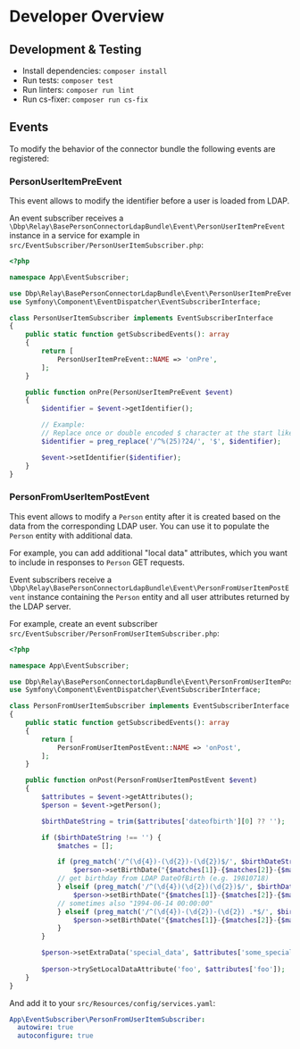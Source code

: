 # Developer Overview

## Development & Testing

* Install dependencies: `composer install`
* Run tests: `composer test`
* Run linters: `composer run lint`
* Run cs-fixer: `composer run cs-fix`

## Events

To modify the behavior of the connector bundle the following events are registered:

### PersonUserItemPreEvent

This event allows to modify the identifier before a user is loaded from LDAP.

An event subscriber receives a `\Dbp\Relay\BasePersonConnectorLdapBundle\Event\PersonUserItemPreEvent` instance
in a service for example in `src/EventSubscriber/PersonUserItemSubscriber.php`:

```php
<?php

namespace App\EventSubscriber;

use Dbp\Relay\BasePersonConnectorLdapBundle\Event\PersonUserItemPreEvent;
use Symfony\Component\EventDispatcher\EventSubscriberInterface;

class PersonUserItemSubscriber implements EventSubscriberInterface
{
    public static function getSubscribedEvents(): array
    {
        return [
            PersonUserItemPreEvent::NAME => 'onPre',
        ];
    }

    public function onPre(PersonUserItemPreEvent $event)
    {
        $identifier = $event->getIdentifier();

        // Example:
        // Replace once or double encoded $ character at the start like "%2524F1234" or "%24F1234"
        $identifier = preg_replace('/^%(25)?24/', '$', $identifier);

        $event->setIdentifier($identifier);
    }
}
```

### PersonFromUserItemPostEvent

This event allows to modify a `Person` entity after it is created based on the data from the corresponding LDAP user.
You can use it to populate the `Person` entity with additional data.

For example, you can add additional "local data" attributes, which you want to include in responses to `Person` GET requests.

Event subscribers receive a `\Dbp\Relay\BasePersonConnectorLdapBundle\Event\PersonFromUserItemPostEvent` instance containing the `Person` entity and all user attributes returned by the LDAP server.

For example, create an event subscriber `src/EventSubscriber/PersonFromUserItemSubscriber.php`:

```php
<?php

namespace App\EventSubscriber;

use Dbp\Relay\BasePersonConnectorLdapBundle\Event\PersonFromUserItemPostEvent;
use Symfony\Component\EventDispatcher\EventSubscriberInterface;

class PersonFromUserItemSubscriber implements EventSubscriberInterface
{
    public static function getSubscribedEvents(): array
    {
        return [
            PersonFromUserItemPostEvent::NAME => 'onPost',
        ];
    }

    public function onPost(PersonFromUserItemPostEvent $event)
    {
        $attributes = $event->getAttributes();
        $person = $event->getPerson();

        $birthDateString = trim($attributes['dateofbirth'][0] ?? '');

        if ($birthDateString !== '') {
            $matches = [];

            if (preg_match('/^(\d{4})-(\d{2})-(\d{2})$/', $birthDateString, $matches)) {
                $person->setBirthDate("{$matches[1]}-{$matches[2]}-{$matches[3]}");
            // get birthday from LDAP DateOfBirth (e.g. 19810718)
            } elseif (preg_match('/^(\d{4})(\d{2})(\d{2})$/', $birthDateString, $matches)) {
                $person->setBirthDate("{$matches[1]}-{$matches[2]}-{$matches[3]}");
            // sometimes also "1994-06-14 00:00:00"
            } elseif (preg_match('/^(\d{4})-(\d{2})-(\d{2}) .*$/', $birthDateString, $matches)) {
                $person->setBirthDate("{$matches[1]}-{$matches[2]}-{$matches[3]}");
            }
        }

        $person->setExtraData('special_data', $attributes['some_special_attribute'] ?? '');
        
        $person->trySetLocalDataAttribute('foo', $attributes['foo']);
    }
}
```

And add it to your `src/Resources/config/services.yaml`:

```yaml
App\EventSubscriber\PersonFromUserItemSubscriber:
  autowire: true
  autoconfigure: true
```

